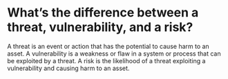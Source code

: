 # What’s the difference between a threat, vulnerability, and a risk?

A threat is an event or action that has the potential to cause harm to an asset. A vulnerability is a weakness or flaw in a system or process that can be exploited by a threat. A risk is the likelihood of a threat exploiting a vulnerability and causing harm to an asset.

